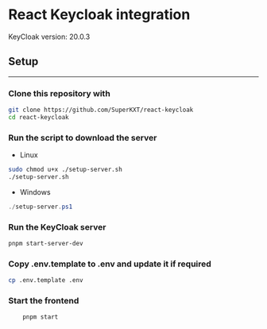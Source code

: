 # React Keycloak integration

KeyCloak version: 20.0.3

## Setup

---

### Clone this repository with

```bash
git clone https://github.com/SuperKXT/react-keycloak
cd react-keycloak
```

### Run the script to download the server

- Linux

```bash
sudo chmod u+x ./setup-server.sh
./setup-server.sh
```

- Windows

```powershell
./setup-server.ps1
```

### Run the KeyCloak server

```bash
pnpm start-server-dev
```

### Copy .env.template to .env and update it if required

```bash
cp .env.template .env
```

### Start the frontend

```bash
	pnpm start
```
